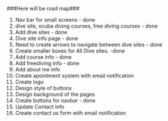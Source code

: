 ###Here will be road map###

1. Nav bar for small screens - done
2. dive site, scuba diving courses, free diving courses - done
3. Add dive sites - done
4. Dive site info page - done
5. Need to create arrows to navigate between dive sites - done
6. Create smaller boxes for All Dive sites. -done
7. Add course info - done
8. Add freediving info - done
9. Add about me info
10. Create apointment system with email notification
11. Create logo
12. Design style of buttons
13. Design background of the pages
14. Create buttons for navbar - done
15. Update Contact info
16. Create contact us form with email notification
